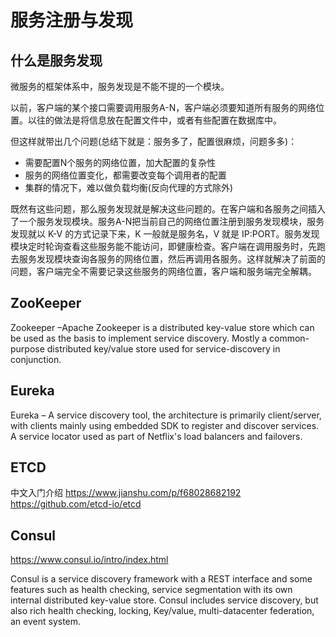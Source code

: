 # 服务注册与发现





## 什么是服务发现

微服务的框架体系中，服务发现是不能不提的一个模块。

以前，客户端的某个接口需要调用服务A-N，客户端必须要知道所有服务的网络位置。以往的做法是将信息放在配置文件中，或者有些配置在数据库中。

但这样就带出几个问题(总结下就是：服务多了，配置很麻烦，问题多多)：
* 需要配置N个服务的网络位置，加大配置的复杂性
* 服务的网络位置变化，都需要改变每个调用者的配置
* 集群的情况下，难以做负载均衡(反向代理的方式除外)

既然有这些问题，那么服务发现就是解决这些问题的。在客户端和各服务之间插入了一个服务发现模块。服务A-N把当前自己的网络位置注册到服务发现模块，服务发现就以 K-V 的方式记录下来，K 一般就是服务名，V 就是 IP:PORT。服务发现模块定时轮询查看这些服务能不能访问，即健康检查。客户端在调用服务时，先跑去服务发现模块查询各服务的网络位置，然后再调用各服务。这样就解决了前面的问题，客户端完全不需要记录这些服务的网络位置，客户端和服务端完全解耦。


## ZooKeeper

 Zookeeper –Apache Zookeeper is a distributed key-value store which can be used as the basis to implement service discovery. Mostly a common-purpose distributed key/value store used for service-discovery in conjunction.

## Eureka

Eureka – A service discovery tool, the architecture is primarily client/server, with clients mainly using embedded SDK to register and discover services. A service locator used as part of Netflix's load balancers and failovers.

## ETCD

中文入门介绍 https://www.jianshu.com/p/f68028682192  
https://github.com/etcd-io/etcd  


## Consul

https://www.consul.io/intro/index.html

Consul is a service discovery framework with a REST interface and some features such as health checking, service segmentation with its own internal distributed key-value store. Consul includes service discovery, but also rich health checking, locking, Key/value, multi-datacenter federation, an event system.


